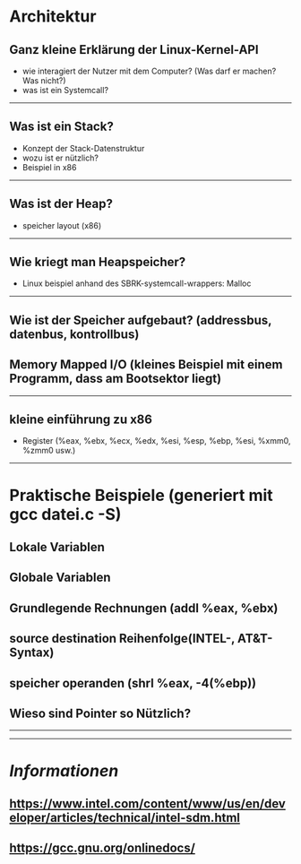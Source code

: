 # Architektur
## Ganz kleine Erklärung der Linux-Kernel-API
- wie interagiert der Nutzer mit dem Computer? (Was darf er machen? Was nicht?)
- was ist ein Systemcall?
___
## Was ist ein Stack?
- Konzept der Stack-Datenstruktur
- wozu ist er nützlich?
- Beispiel in x86
___
## Was ist der Heap?
- speicher layout (x86)
___
## Wie kriegt man Heapspeicher?
- Linux beispiel anhand des SBRK-systemcall-wrappers: Malloc
___
## Wie ist der Speicher aufgebaut? (addressbus, datenbus, kontrollbus)
## Memory Mapped I/O (kleines Beispiel mit einem Programm, dass am Bootsektor liegt)
___
## kleine einführung zu x86
- Register (%eax, %ebx, %ecx, %edx, %esi, %esp, %ebp, %esi, %xmm0, %zmm0 usw.)
___
# Praktische Beispiele (generiert mit gcc datei.c -S)

## Lokale Variablen
## Globale Variablen
## Grundlegende Rechnungen (addl %eax, %ebx)
## source destination Reihenfolge(INTEL-, AT&T-Syntax)
## speicher operanden (shrl %eax, -4(%ebp))
## Wieso sind Pointer so Nützlich?
___
___

# *Informationen*

## https://www.intel.com/content/www/us/en/developer/articles/technical/intel-sdm.html
## https://gcc.gnu.org/onlinedocs/
